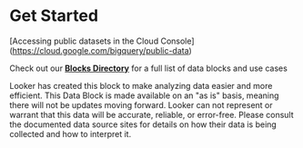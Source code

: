 # Get Started

[Accessing public datasets in the Cloud Console] (https://cloud.google.com/bigquery/public-data)

Check out our [**Blocks Directory**](https://looker.com/platform/blocks/directory#data) for a full list of data blocks and use cases

Looker has created this block to make analyzing data easier and more efficient. This Data Block is made available on an "as is" basis, meaning there will not be updates moving forward. Looker can not represent or warrant that this data will be accurate, reliable, or error-free. Please consult the documented data source sites for details on how their data is being collected and how to interpret it.

